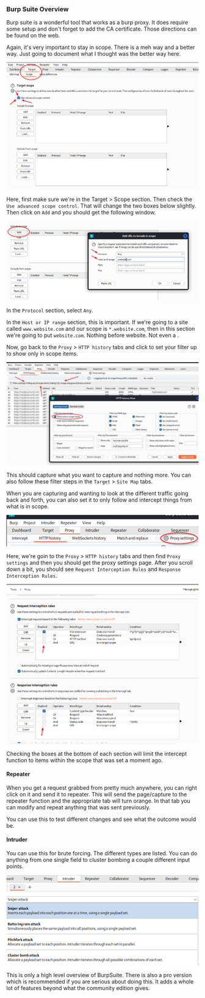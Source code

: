 ### Burp Suite Overview

Burp suite is a wonderful tool that works as a burp proxy.  It does require some setup and don't forget to add the CA certificate.  Those directions can be found on the web.

Again, it's very important to stay in scope.  There is a meh way and a better way.  Just going to document what I thought was the better way here.

![ScreenShot1.png](Images/ScreenShot1.png)

Here, first make sure we're in the Target > Scope section.  Then check the `Use advanced scope control`.  That will change the two boxes below slightly.  Then click on `Add` and you should get the following window.

![ScreenShot2.png](Images/ScreenShot2.png)

In the `Protocol` section, select `Any`.

In the `Host or IP range` section, this is important.  If we're going to a site called `www.website.com` and our scope is `*.website.com`, then in this section we're going to put `website.com`.  Nothing before website.  Not even a .

Now, go back to the `Proxy` > `HTTP history` tabs and click to set your filter up to show only in scope items.

![ScreenShot3.png](Images/ScreenShot3.png)

This should capture what you want to capture and nothing more.  You can also follow these filter steps in the `Target` > `Site Map` tabs.

When you are capturing and wanting to look at the different traffic going back and forth, you can also set it to only follow and intercept things from what is in scope.

![ScreenShot4.png](Images/ScreenShot4.png)

Here, we're goin to the `Proxy` > `HTTP history` tabs and then find `Proxy settings` and then you should get the proxy settings page.  After you scroll down a bit, you should see `Request Interception Rules` and `Response Interception Rules`.

![ScreenShot5.png](Images/ScreenShot5.png)

Checking the boxes at the bottom of each section will limit the intercept function to items within the scope that was set a moment ago.

#### Repeater

When you get a request grabbed from pretty much anywhere, you can right click on it and send it to repeater.  This will send the page/capture to the repeater function and the appropriate tab will turn orange.  In that tab you can modify and repeat anything that was sent previously.

You can use this to test different changes and see what the outcome would be.

#### Intruder

You can use this for brute forcing.  The different types are listed.  You can do anything from one single field to cluster bombing a couple different input points.

![ScreenShot6.png](Images/ScreenShot6.png)

This is only a high level overview of BurpSuite.  There is also a pro version which is recommended if you are serious about doing this.  It adds a whole lot of features beyond what the community edition gives.